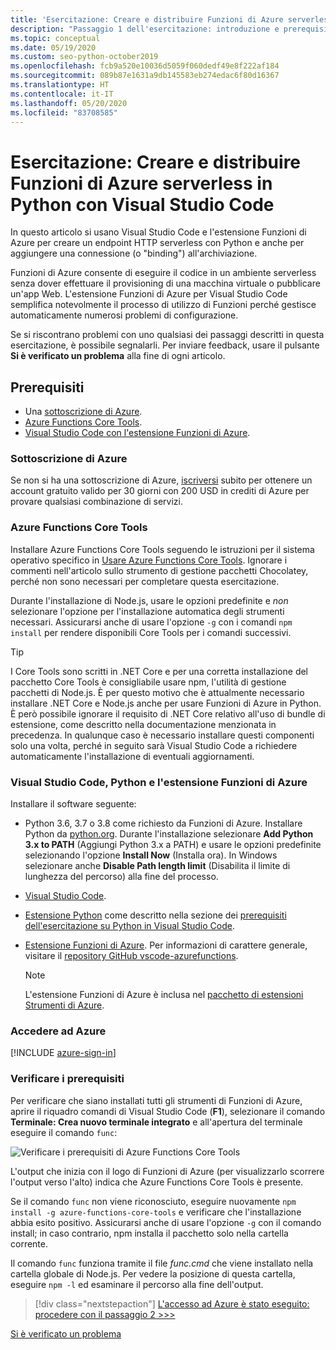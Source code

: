 ```yaml
---
title: 'Esercitazione: Creare e distribuire Funzioni di Azure serverless in Python con VS Code'
description: "Passaggio 1 dell'esercitazione: introduzione e prerequisiti."
ms.topic: conceptual
ms.date: 05/19/2020
ms.custom: seo-python-october2019
ms.openlocfilehash: fcb9a520e10036d5059f060dedf49e8f222af184
ms.sourcegitcommit: 089b87e1631a9db145583eb274edac6f80d16367
ms.translationtype: HT
ms.contentlocale: it-IT
ms.lasthandoff: 05/20/2020
ms.locfileid: "83708585"
---
```

# <a name="tutorial-create-and-deploy-serverless-azure-functions-in-python-with-visual-studio-code"></a>Esercitazione: Creare e distribuire Funzioni di Azure serverless in Python con Visual Studio Code

In questo articolo si usano Visual Studio Code e l'estensione Funzioni di Azure per creare un endpoint HTTP serverless con Python e anche per aggiungere una connessione (o "binding") all'archiviazione.

Funzioni di Azure consente di eseguire il codice in un ambiente serverless senza dover effettuare il provisioning di una macchina virtuale o pubblicare un'app Web. L'estensione Funzioni di Azure per Visual Studio Code semplifica notevolmente il processo di utilizzo di Funzioni perché gestisce automaticamente numerosi problemi di configurazione.

Se si riscontrano problemi con uno qualsiasi dei passaggi descritti in questa esercitazione, è possibile segnalarli. Per inviare feedback, usare il pulsante **Si è verificato un problema** alla fine di ogni articolo.

## <a name="prerequisites"></a>Prerequisiti

- Una [sottoscrizione di Azure](#azure-subscription).
- [Azure Functions Core Tools](#azure-functions-core-tools).
- [Visual Studio Code con l'estensione Funzioni di Azure](#visual-studio-code-python-and-the-azure-functions-extension).

### <a name="azure-subscription"></a>Sottoscrizione di Azure

Se non si ha una sottoscrizione di Azure, [iscriversi](https://azure.microsoft.com/free/?utm_source=campaign&utm_campaign=vscode-tutorial-functions-extension&mktingSource=vscode-tutorial-functions-extension) subito per ottenere un account gratuito valido per 30 giorni con 200 USD in crediti di Azure per provare qualsiasi combinazione di servizi.

### <a name="azure-functions-core-tools"></a>Azure Functions Core Tools

Installare Azure Functions Core Tools seguendo le istruzioni per il sistema operativo specifico in [Usare Azure Functions Core Tools](/azure/azure-functions/functions-run-local#v2). Ignorare i commenti nell'articolo sullo strumento di gestione pacchetti Chocolatey, perché non sono necessari per completare questa esercitazione.

Durante l'installazione di Node.js, usare le opzioni predefinite e *non* selezionare l'opzione per l'installazione automatica degli strumenti necessari.  Assicurarsi anche di usare l'opzione `-g` con i comandi `npm install` per rendere disponibili Core Tools per i comandi successivi.

> [!TIP]
> I Core Tools sono scritti in .NET Core e per una corretta installazione del pacchetto Core Tools è consigliabile usare npm, l'utilità di gestione pacchetti di Node.js. È per questo motivo che è attualmente necessario installare .NET Core e Node.js anche per usare Funzioni di Azure in Python. È però possibile ignorare il requisito di .NET Core relativo all'uso di bundle di estensione, come descritto nella documentazione menzionata in precedenza. In qualunque caso è necessario installare questi componenti solo una volta, perché in seguito sarà Visual Studio Code a richiedere automaticamente l'installazione di eventuali aggiornamenti.

### <a name="visual-studio-code-python-and-the-azure-functions-extension"></a>Visual Studio Code, Python e l'estensione Funzioni di Azure

Installare il software seguente:

- Python 3.6, 3.7 o 3.8 come richiesto da Funzioni di Azure. Installare Python da [python.org](https://www.python.org/downloads). Durante l'installazione selezionare **Add Python 3.x to PATH** (Aggiungi Python 3.x a PATH) e usare le opzioni predefinite selezionando l'opzione **Install Now** (Installa ora). In Windows selezionare anche **Disable Path length limit** (Disabilita il limite di lunghezza del percorso) alla fine del processo.
- [Visual Studio Code](https://code.visualstudio.com/).
- [Estensione Python](https://marketplace.visualstudio.com/items?itemName=ms-python.python) come descritto nella sezione dei [prerequisiti dell'esercitazione su Python in Visual Studio Code](https://code.visualstudio.com/docs/python/python-tutorial).
- [Estensione Funzioni di Azure](https://marketplace.visualstudio.com/items?itemName=ms-azuretools.vscode-azurefunctions). Per informazioni di carattere generale, visitare il [repository GitHub vscode-azurefunctions](https://github.com/Microsoft/vscode-azurefunctions).

    > [!NOTE]
    > L'estensione Funzioni di Azure è inclusa nel [pacchetto di estensioni Strumenti di Azure](https://marketplace.visualstudio.com/items?itemName=ms-vscode.vscode-node-azure-pack).

### <a name="sign-in-to-azure"></a>Accedere ad Azure

[!INCLUDE [azure-sign-in](includes/azure-sign-in.md)]

### <a name="verify-prerequisites"></a>Verificare i prerequisiti

Per verificare che siano installati tutti gli strumenti di Funzioni di Azure, aprire il riquadro comandi di Visual Studio Code (**F1**), selezionare il comando **Terminale: Crea nuovo terminale integrato** e all'apertura del terminale eseguire il comando `func`:

![Verificare i prerequisiti di Azure Functions Core Tools](media/tutorial-vs-code-serverless-python/check-azure-functions-tools-prerequisites-in-visual-studio-code.png)

L'output che inizia con il logo di Funzioni di Azure (per visualizzarlo scorrere l'output verso l'alto) indica che Azure Functions Core Tools è presente.

Se il comando `func` non viene riconosciuto, eseguire nuovamente `npm install -g azure-functions-core-tools` e verificare che l'installazione abbia esito positivo. Assicurarsi anche di usare l'opzione `-g` con il comando install; in caso contrario, npm installa il pacchetto solo nella cartella corrente.

Il comando `func` funziona tramite il file *func.cmd* che viene installato nella cartella globale di Node.js. Per vedere la posizione di questa cartella, eseguire `npm -l` ed esaminare il percorso alla fine dell'output.

> [!div class="nextstepaction"]
> [L'accesso ad Azure è stato eseguito: procedere con il passaggio 2 >>>](tutorial-vs-code-serverless-python-02.md)

[Si è verificato un problema](https://www.research.net/r/PWZWZ52?tutorial=vscode-functions-python&step=01-verify-prerequisites)
